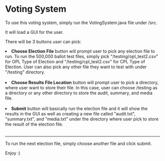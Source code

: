 <h1> Voting System </h1> 
<p> To use this voting system, simply run the VotingSystem.java file under /src. </p> 

<p> It will load a GUI for the user. </p> 

<p> There will be 3 buttons user can pick: </p> 

<li><b>Choose Election File</b> button will prompt user to pick any election file to run. To run the 500,000 ballot test files, simply pick "/testing/opl_test2.csv" for OPL Type of Election and "/testing/cpl_test2.csv" for CPL Type of Election. User can also pick any other file they want to test with under "/testing" directory. </li> <br>

<li><b>Choose Results File Location</b> button will prompt user to pick a directory, where user want to store their file. In this case, user can choose /testing as a directory or any other directory to store the audit, summary, and media file. </li> <br>  

<li><b>Submit</b> button will basically run the election file and it will show the results in the GUI as well as creating a new file called "audit.txt", "summary.txt", and "media.txt" under the directory where user pick to store the result of the election file. </li> <br>
<hr>
<p> To run the next election file, simply choose another file and click submit. </p>

<p> Enjoy :) </p>
